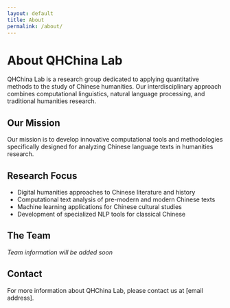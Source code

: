 ```yaml
---
layout: default
title: About
permalink: /about/
---
```


# About QHChina Lab

QHChina Lab is a research group dedicated to applying quantitative methods to the study of Chinese humanities. Our interdisciplinary approach combines computational linguistics, natural language processing, and traditional humanities research.

## Our Mission

Our mission is to develop innovative computational tools and methodologies specifically designed for analyzing Chinese language texts in humanities research.

## Research Focus

- Digital humanities approaches to Chinese literature and history
- Computational text analysis of pre-modern and modern Chinese texts
- Machine learning applications for Chinese cultural studies
- Development of specialized NLP tools for classical Chinese

## The Team

*Team information will be added soon*

## Contact

For more information about QHChina Lab, please contact us at [email address]. 